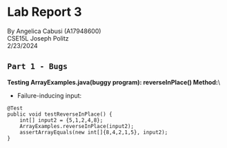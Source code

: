 # Lab Report 3
By Angelica Cabusi (A17948600)\
CSE15L Joseph Politz\
2/23/2024
## `Part 1 - Bugs`
__Testing ArrayExamples.java(buggy program): reverseInPlace() Method:__\

- Failure-inducing input: 
```
@Test
public void testReverseInPlace() {
    int[] input2 = {5,1,2,4,8};
    ArrayExamples.reverseInPlace(input2);
    assertArrayEquals(new int[]{8,4,2,1,5}, input2);
}
```
